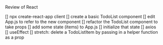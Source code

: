 Review of React

[] npx create-react-app client
[] create a basic TodoList component
[] edit App.js to refer to the new component
[] refactor the TodoList component to take props
[] add some state (items) to App.js
[] initialize that state
[] axios
[] useEffect
[] stretch: delete a TodoListItem by passing in a helper function as a prop

